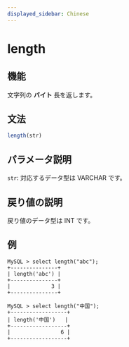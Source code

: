 ```yaml
---
displayed_sidebar: Chinese
---
```


# length

## 機能

文字列の **バイト** 長を返します。

## 文法

```Haskell
length(str)
```

## パラメータ説明

`str`: 対応するデータ型は VARCHAR です。

## 戻り値の説明

戻り値のデータ型は INT です。

## 例

```Plain Text
MySQL > select length("abc");
+---------------+
| length('abc') |
+---------------+
|             3 |
+---------------+

MySQL > select length("中国");
+------------------+
| length('中国')   |
+------------------+
|                6 |
+------------------+
```
